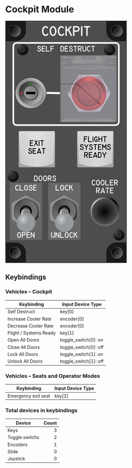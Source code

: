 # Cockpit Module

![Cockpit Module](images/CockpitModule-60mmWidth.png)

## Keybindings

### Vehicles – Cockpit

| Keybinding             | Input Device Type     |
| ---------------------- | ----------------------|
| Self Destruct          | key[0]                |
| Increase Cooler Rate   | encoder[0]            |
| Decrease Cooler Rate   | encoder[0]            |
| Flight / Systems Ready | key[1]                |
| Open All Doors         | toggle_switch[0]: on  |
| Close All Doors        | toggle_switch[0]: off |
| Lock All Doors         | toggle_switch[1]: on  |
| Unlock All Doors       | toggle_switch[1]: off |

### Vehicles – Seats and Operator Modes

| Keybinding             | Input Device Type     |
| ---------------------- | ----------------------|
| Emergency exit seat    | key[2]                |

### Total devices in keybindings

| Device               |  Count |
| -------------------- | -----: |
| Keys                 |      3 |
| Toggle switchs       |      2 |
| Encoders             |      1 |
| Slide                |      0 |
| Joystick             |      0 |
